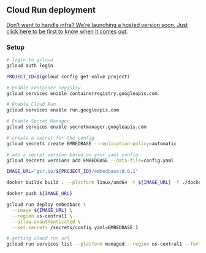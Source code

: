 ## Cloud Run deployment

[Don’t want to handle infra? We’re launching a hosted version soon. Just click here to be first to know when it comes out](https://embedbase.anotherai.co).

### Setup

```bash
# login to gcloud
gcloud auth login

PROJECT_ID=$(gcloud config get-value project)

# Enable container registry
gcloud services enable containerregistry.googleapis.com

# Enable Cloud Run
gcloud services enable run.googleapis.com

# Enable Secret Manager
gcloud services enable secretmanager.googleapis.com

# create a secret for the config
gcloud secrets create EMBEDBASE --replication-policy=automatic

# add a secret version based on your yaml config
gcloud secrets versions add EMBEDBASE --data-file=config.yaml

IMAGE_URL="gcr.io/${PROJECT_ID}/embedbase:0.0.1"

docker buildx build . --platform linux/amd64 -t ${IMAGE_URL} -f ./docker/Dockerfile

docker push ${IMAGE_URL}

gcloud run deploy embedbase \
  --image ${IMAGE_URL} \
  --region us-central1 \
  --allow-unauthenticated \
  --set-secrets /secrets/config.yaml=EMBEDBASE:1

# getting cloud run url
gcloud run services list --platform managed --region us-central1 --format="value(status.url)" --filter="metadata.name=embedbase"
```
